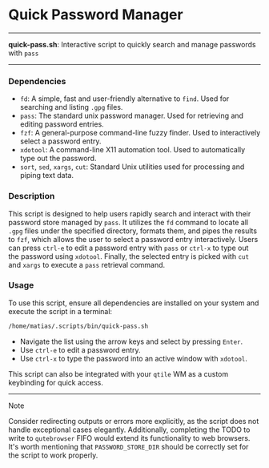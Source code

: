 # Quick Password Manager

---

**quick-pass.sh**: Interactive script to quickly search and manage passwords with `pass`

---

### Dependencies

- `fd`: A simple, fast and user-friendly alternative to `find`. Used for searching and listing `.gpg` files.
- `pass`: The standard unix password manager. Used for retrieving and editing password entries.
- `fzf`: A general-purpose command-line fuzzy finder. Used to interactively select a password entry.
- `xdotool`: A command-line X11 automation tool. Used to automatically type out the password.
- `sort`, `sed`, `xargs`, `cut`: Standard Unix utilities used for processing and piping text data.

### Description

This script is designed to help users rapidly search and interact with their password store managed by `pass`. It utilizes the `fd` command to locate all `.gpg` files under the specified directory, formats them, and pipes the results to `fzf`, which allows the user to select a password entry interactively. Users can press `ctrl-e` to edit a password entry with `pass` or `ctrl-x` to type out the password using `xdotool`. Finally, the selected entry is picked with `cut` and `xargs` to execute a `pass` retrieval command.

### Usage

To use this script, ensure all dependencies are installed on your system and execute the script in a terminal:

```bash
/home/matias/.scripts/bin/quick-pass.sh
```
- Navigate the list using the arrow keys and select by pressing `Enter`.
- Use `ctrl-e` to edit a password entry.
- Use `ctrl-x` to type the password into an active window with `xdotool`.

This script can also be integrated with your `qtile` WM as a custom keybinding for quick access.

---

> [!NOTE]
> Consider redirecting outputs or errors more explicitly, as the script does not handle exceptional cases elegantly.
> Additionally, completing the TODO to write to `qutebrowser` FIFO would extend its functionality to web browsers.
> It's worth mentioning that `PASSWORD_STORE_DIR` should be correctly set for the script to work properly.